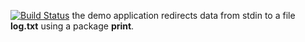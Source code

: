 [![Build Status](https://travis-ci.org/Murderdoll/lab11.svg?branch=master)](https://travis-ci.org/Murderdoll/lab11)
the demo application redirects data from stdin to a file **log.txt** using a package **print**.
